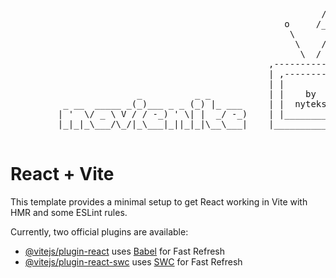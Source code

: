 
<pre>

                                                           /\ o  
                                                    o     /_ /~~/
                                                     \      / \/
                                                      \    / 
                                                       \  /
                                                 ,-----------------,
                                                 | ,-----------,   |
                                                 | |           | O |
                        _          _ _           | |    by     | O |
          _ __  _____ _(_)___ _ _ (_) |_ ___     | |  nyteksf  |...|
         | '  \/ _ \ V / / -_) ' \| |  _/ -_)    | |___________|I#I|
         |_|_|_\___/\_/|_\___|_||_|_|\__\___|    |_________________|
  
</pre>

# React + Vite

This template provides a minimal setup to get React working in Vite with HMR and some ESLint rules.

Currently, two official plugins are available:

- [@vitejs/plugin-react](https://github.com/vitejs/vite-plugin-react/blob/main/packages/plugin-react/README.md) uses [Babel](https://babeljs.io/) for Fast Refresh
- [@vitejs/plugin-react-swc](https://github.com/vitejs/vite-plugin-react-swc) uses [SWC](https://swc.rs/) for Fast Refresh
